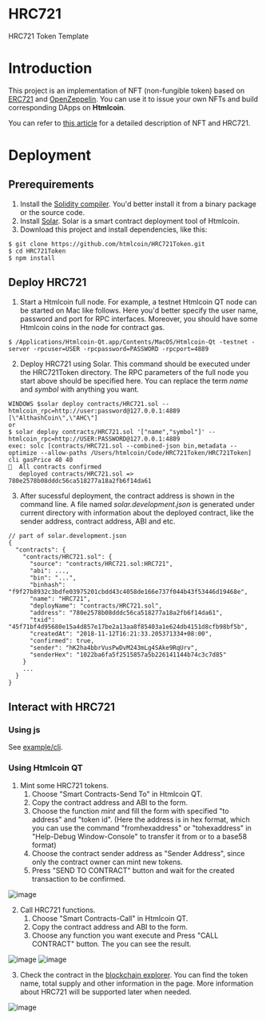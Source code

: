 # HRC721
HRC721 Token Template

# Introduction
This project is an implementation of NFT (non-fungible token) based on [ERC721](https://eips.ethereum.org/EIPS/eip-721) and [OpenZeppelin](https://github.com/OpenZeppelin/openzeppelin-solidity). You can use it to issue your own NFTs and build corresponding DApps on **Htmlcoin**.

You can refer to [this article](https://medium.com/@qtumx/understanding-nft-non-fungible-token-3e5770e3288f
) for a detailed description of NFT and HRC721.

# Deployment
## Prerequirements
1. Install the [Solidity compiler](https://solidity.readthedocs.io/en/latest/installing-solidity.html#building-from-source). You'd better install it from a binary package or the source code.
2. Install [Solar](https://github.com/htmlcoin/solar). Solar is a smart contract deployment tool of Htmlcoin.
3. Download this project and install dependencies, like this:
```
$ git clone https://github.com/htmlcoin/HRC721Token.git
$ cd HRC721Token
$ npm install
```

## Deploy HRC721
1. Start a Htmlcoin full node. For example, a testnet Htmlcoin QT node can be started on Mac like follows. Here you'd better specify the user name, password and port for RPC interfaces. Moreover, you should have some Htmlcoin coins in the node for contract gas.
```
$ /Applications/Htmlcoin-Qt.app/Contents/MacOS/Htmlcoin-Qt -testnet -server -rpcuser=USER -rpcpassword=PASSWORD -rpcport=4889
```
2. Deploy HRC721 using Solar. This command should be executed under the HRC721Token directory. The RPC parameters of the full node you start above should be specified here. You can replace the term *name* and *symbol* with anything you want.
```
WINDOWS $solar deploy contracts/HRC721.sol --htmlcoin_rpc=http://user:password@127.0.0.1:4889 [\"AlthashCoin\",\"AHC\"]
or
$ solar deploy contracts/HRC721.sol '["name","symbol"]' --htmlcoin_rpc=http://USER:PASSWORD@127.0.0.1:4889
exec: solc [contracts/HRC721.sol --combined-json bin,metadata --optimize --allow-paths /Users/htmlcoin/Code/HRC721Token/HRC721Token]
cli gasPrice 40 40
🚀  All contracts confirmed
   deployed contracts/HRC721.sol => 780e2578b08dddc56ca518277a18a2fb6f14da61
```
3. After sucessful deployment, the contract address is shown in the command line. A file named *solar.development.json* is generated under current directory with information about the deployed contract, like the sender address, contract address, ABI and etc.
```
// part of solar.development.json
{
  "contracts": {
    "contracts/HRC721.sol": {
      "source": "contracts/HRC721.sol:HRC721",
      "abi": ...,
      "bin": "...",
      "binhash": "f9f27b8932c3bdfe03975201cbdd43c4058de166e737f044b43f53446d19468e",
      "name": "HRC721",
      "deployName": "contracts/HRC721.sol",
      "address": "780e2578b08dddc56ca518277a18a2fb6f14da61",
      "txid": "45f71bf4d95680e15a4d857e17be2a13aa8f85403a1e624db4151d8cfb98bf5b",
      "createdAt": "2018-11-12T16:21:33.205371334+08:00",
      "confirmed": true,
      "sender": "hK2ha4bbrVusPwDvM243mLg4SAke9RqUrv",
      "senderHex": "1022ba6fa5f2515857a5b226141144b74c3c7d85"
    }
    ...
  }
}
```

## Interact with HRC721
### Using js
See [example/cli](https://github.com/htmlcoin/HRC721Token/tree/master/example/cli).

### Using Htmlcoin QT
1. Mint some HRC721 tokens. 
    1. Choose "Smart Contracts-Send To" in Htmlcoin QT.
    2. Copy the contract address and ABI to the form.
    3. Choose the function *mint* and fill the form with specified "to address" and "token id". (Here the address is in hex format, which you can use the command "fromhexaddress" or "tohexaddress" in "Help-Debug Window-Console" to transfer it from or to a base58 format)
    4. Choose the contract sender address as "Sender Address", since only the contract owner can mint new tokens.
    5. Press "SEND TO CONTRACT" button and wait for the created transaction to be confirmed.

![image](doc/image/1.png)

2. Call HRC721 functions.
    1. Choose "Smart Contracts-Call" in Htmlcoin QT.
    2. Copy the contract address and ABI to the form.
    3. Choose any function you want execute and Press "CALL CONTRACT" button. The you can see the result.

![image](doc/image/2.png)
![image](doc/image/3.png)

3. Check the contract in the [blockchain explorer](https://explorer.htmlcoin.com/contract/780e2578b08dddc56ca518277a18a2fb6f14da61). You can find the token name, total supply and other information in the page. More information about HRC721 will be supported later when needed.

![image](doc/image/4.png)
